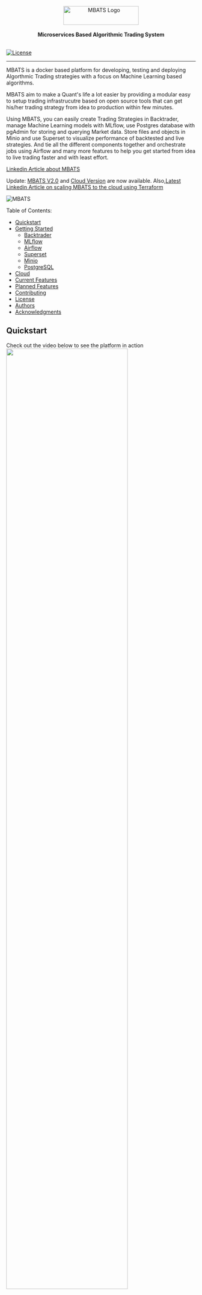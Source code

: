 <p align="center">
    <a target="_blank"><img width="200" height="50" src="public/images/logo_0.PNG" alt="MBATS Logo"></a>
    <br />
    <br />
    <b>Microservices Based Algorithmic Trading System</b>
    <br />
    <br />
</p>

[![License](https://img.shields.io/badge/License-BSD%203--Clause-blue.svg)](https://opensource.org/licenses/BSD-3-Clause)

---

MBATS is a docker based platform for developing, testing and deploying Algorthmic Trading strategies with a focus on Machine Learning based algorithms.

MBATS aim to make a Quant's life a lot easier by providing a modular easy to setup trading infrastrucutre based on open source tools that can get his/her trading strategy from idea to production within few minutes.

Using MBATS, you can easily create Trading Strategies in Backtrader, manage Machine Learning models with MLflow, use Postgres database with pgAdmin for storing and querying Market data. Store files and objects in Minio and use Superset to visualize performance of backtested and live strategies. And tie all the different components together and orchestrate jobs using Airflow and many more features to help you get started from idea to live trading faster and with least effort.

[Linkedin Article about MBATS](https://www.linkedin.com/pulse/microservices-based-algorithmic-trading-system-saeed-rahman/?trackingId=dsWm4zZBRIe3%2FznJMBaBHQ%3D%3D)

Update: [MBATS V2.0](https://github.com/saeed349/Microservices-Based-Algorithmic-Trading-System-V-2.0) and [Cloud Version](https://github.com/saeed349/Quant-Trading-Cloud-Infrastructure) are now available.
Also,[Latest Linkedin Article on scaling MBATS to the cloud using Terraform](https://www.linkedin.com/post/edit/6619730514188267520/) <br>



![MBATS](public/images/components.png)

Table of Contents:

- [Quickstart](#Quickstart)
- [Getting Started](#getting-started)
  - [Backtrader](#Backtrader)
  - [MLflow](#MLflow)
  - [Airflow](#Apache-Airflow)
  - [Superset](#Apache-Superset)
  - [Minio](#Minio)
  - [PostgreSQL](#Postgres)
- [Cloud](#Cloud)
- [Current Features](#Current-Features)
- [Planned Features](#Planned-Features)
- [Contributing](#Contributing)
- [License](#License)
- [Authors](#Authors)
- [Acknowledgments](#Acknowledgments)
      
## Quickstart
Check out the video below to see the platform in action  
[<img src="https://img.youtube.com/vi/hLSGgW4-WC8/hqdefault.jpg" width="80%">](https://youtu.be/hLSGgW4-WC8)


MBATS is based on Docker containers. Running your Infrastructure is as easy as running one command from your terminal. You can either run MBATS on your local machine or on the cloud using docker-compose. The easiest way to setup MBATS is by running the docker-compose file. Before running the installation command make sure you have [Docker](https://www.docker.com/products/docker-desktop) installed on your machine. 


1. Downlod/Clone the Github Repository (Make sure your Docker Machine has access to the location):  
  ```git clone https://github.com/saeed349/Microservices-Based-Algorithmic-Trading-System.git```
2. Update the 'WD' variable in .env file to the location of the Cloned directory.
3. Run docker compose:  
 ```docker-compose up -d --build```  
First run would take some time as all the Docker base images need to be downloaded.  
Once its is running, you can access the following components from the webaddress
    * Jupyter Notebook:http://localhost:8888
    * Airflow: http://localhost:8080
    * MLflow: http://localhost:5500
    * PgAdmin: http://localhost:1234
    * Superset: http://localhost:8088
    * Minio: http://localhost:9000

4. Run the script to setup up the database schema   
```.\starter_script.bat```
5. All the infrastructure and business logic is in *Storage* folder and the necessary components are shared across containers.  
    - [Trading Strategies](./Storage/q_pack/q_strategies)
    - [Analyzers](./Storage/q_pack/q_analyzers)
    - [Datafeed Connectors](./Storage/q_pack/q_datafeeds)
    - [Airflow DAGS](./Storage/airflow/dags)
    - [Supporting files for Airflow](./Storage/minio/storage/airflow-files)
    - [Minio Storage](./Storage/minio)
    - [DB Schema builder code](./Storage/q_pack/db_pack)
    - [Machine Learning input files](./Storage/minio/storage/model-support-files)(./Storage/minio/storage/model-support-files)
    - [MLflow artifacts](./Storage/minio/storage/mlflow-models)
    
6. You can choose what Securities to download by listing it in [*interested_tickers.xlsx*](./Storage/minio/storage/airflow-files/)
The *daily* tab for listing the Securities for which EOD data is to be downloaded and *minute* tab for downloading at 1 minute interval. 
7. Turn on the [*fx_data_download*](./Storage/airflow/dags/dag_fx_data_download.py)  DAG in Airflow(http://localhost:8080) and this will download the Daily and Minute data for Securities you have set in the *interested_tickers.xlsx*
8. Go to Jupyter Notebook (http://localhost:8888) and use the Notebook [*Example.ipynb*](./Storage/notebooks/Example.ipynb) to run through the example strategy implementation where you can 
    - Run Backtrader trading strategies (Backtest or Live)
    - Preprocess the logs (Market Data and Indicator for each run) for preparing for Machine Learning model. 
    - Run Machine Learning models on the preprocessed data and track it to MLflow.
    - Serve the Machine Learning Artifcat(model) via MLflow
    - Bonus features of MLflow (Packaging and Serving via Rest API)
9. To check the Backtest or Live trading results go to Superset:http://localhost:8088
10. You can schedule Live trading strategies by using the [strategy.csv](./Storage/minio/storage/airflow-files) and the dynamic DAG [dag_strategy_dynamic](./Storage/airflow/dags/dag_strategy_dynamic.py) 



## Architecture

![MBATS Architecture](public/images/architecture.png)

MBATS is a collection of 9 docker containers acting synchronously to create an environment to develop and productionise trading strategies with ease. The main parts of MBATS are as follows.

### [Backtrader](https://www.backtrader.com/)
Backtrader is a python based opensource event-driven trading strategy backtester with support for live trading. The reason why I choose Backtrader over other opensource backtesters like  [Zipline](https://github.com/quantopian/zipline) and [QuantConnect](https://github.com/QuantConnect/Lean) is because of the good documentation and its community support.
Here's a list of submodules I have written for this project that are derived from Backtrader package. 
* [**Run**](./Storage/q_pack/q_run/run_BT.py) - Script that combines the strategy, analyzers and the datafeeds. 
* [**Strategy**](./Storage/q_pack/q_strategies/simple_strategy_2.py) - A simple Daily trading strategy that initiates bracket orders based on RSI and Stochastic Indicator.
* [**Logger Analyzer**](./Storage/q_pack/q_analyzers/bt_logger_analyzer.py) - Logs the price data and the indicator which is then used for training the Machine Learning model
* [**Strategy Performance Analyzer**](./Storage/q_pack/q_analyzers/bt_strat_perform_analyzer.py) - Measures  the performance of the strategy and save it in the database which is later consumed in BI tool (Superset).
* [**Round trip trade Performance Analyzer**](./Storage/q_pack/q_analyzers/bt_pos_perform_analyzer.py) - Measures difference performance metrics of round trip trades and save it in the database which is later consumed in BI tool (Superset).
* [**Transaction Analyzer**](./Storage/q_pack/q_analyzers/bt_pos_perform_analyzer.py) - Records the executed orders into the database. 
* [**Stategy ID Analyzer**](h./Storage/q_pack/q_analyzers/bt_pos_perform_analyzer.py) - Keep a record of the metadata of the backtest or live strategy ran.
* [**Oanda Broker Store**](https://github.com/ftomassetti/backtrader-oandav20) - Oanda Broker Integration for Backtrader live trading
* [**Postgress Data Feed**](./Storage/q_pack/q_datafeeds/bt_datafeed_postgres.py)

<p align="center"><img src="public/images/backtrader.png" width="700" height="500"/></p>


### [MLflow](https://MLflow.org/)

Anyone who has worked in the Datascience field would have heard about [Spark](https://spark.apache.org/), well the founders of Spark have brought a similar disruptive tool to revolutionize the Machine Learning landscape and that is MLflow. MLflow is an open source platform to manage the ML lifecycle, including experimentation, reproducibility and deployment. It currently offers four components:
* MLflow Tracking
* MLflow Projects
* MLflow Models
* MLflow Registry

There are a few other organizations that try to address this problem but what seperates MLflow from the likes of [Google-TFX](https://www.tensorflow.org/tfx), [Facebook-FBLearner Flow](https://engineering.fb.com/core-data/introducing-fblearner-flow-facebook-s-ai-backbone/) and [Uber-Michelangelo](https://eng.uber.com/michelangelo/) is that MLflow try to address the concerns of the crowd rather than a single organization and therefore they are universal and community driven to an extend that [AWS](https://aws.amazon.com/blogs/machine-learning/build-end-to-end-machine-learning-workflows-with-amazon-sagemaker-and-apache-airflow/) and [Azure](https://docs.microsoft.com/en-us/azure/machine-learning/how-to-use-MLflow) has provided integration for MLflow. 

In this project all the ML model can be tracked by the MLflow Tracker and the model artifacts are stored in Minio, the main reason for doing so is that later on I can swap Minio for a Cloud object store like S3. The ML models are then served using MLflow pyfunc. We also have the option to serve the model as Rest API using MLflow (code in sample jupyter notebook)
    
## [Apache Airflow](https://airflow.apache.org/)
Apache Airflow is an open-source workflow management platform, basically Chron on steroids and it has wide array of integration with popular platforms and data stores. 
In this this project we use airflow for scheduling two tasks mainly. One [DAG](./Storage/airflow/dags/dag_fx_data_download.py) for downloading daily and minute data into the Database controlled by an excel file and another [Dynamic DAG](./Storage/airflow/dags/dag_strategy_dynamic.py) for schedulling live strategies controlled by a csv file. 

## [Apache Superset](https://superset.apache.org/)
From the creators of Apache Airflow, Apache Superset is a Data Visualization tool initially designed by Airbnb and later open sourced for the community.
Superset is an interactive Data Exploration tool that will let you slice, dice and visualize data. Why pay for Tableau and PowerBi when you can use something that is opensource. We use Superset to visualize Backtesting and Live trading performance.  

Username:guest  
Password:guest 

The dashboards and user details are stored in Storage/superset/superset.db   
If you want to reset the credentials and create reset, just delete this sqlite [superset.db](./Storage/superset/) and create a new one with  
```touch superset.db```  
Then once the container is up and running execute  
```docker exec -it superset superset-init```

![Superset Dashboard](public/images/superset2.PNG)
## [Minio](https://min.io/)
MinIO is pioneering high performance object storage. With READ/WRITE speeds of 55 GB/s and 35 GB/s on standard hardware, object storage can operate as the primary storage tier for a diverse set of workloads. Amazon’s S3 API is the defacto standard in the object storage world and represents the most modern storage API in the market. MinIO adopted S3 compatibiity early on and was the first to extend it to support S3 Select. Because of this S3 Compatibility by using Minio we have an upper hand of moving this object store towards cloud (AWS S3, Google Cloud Storage, Azure Storage) with minimal change to the codebase.

## [PostgreSQL](https://www.postgresql.org/)
We have 2 Databases in our PosgresSQL server, 1 is the Security Master database that stores the Daily and Minute data for Forex Symbols in 2 seperate tables. 
Another Database is used for storing the position information and the performance metrics. 
The Databases can be managed through PgAdmin  
Username:guest  
Pass:guest

## Cloud
MEvery technology used in this project has a analogues managed service offered in the cloud. And the best part of scaling a microservices based architecture is that you can approach it in many ways to fits your need. Whether you want to move one functionality to the cloud or if you want to offload the workload of a component to the Cloud but keep all the critical parts on premise, the migration is quite easy when compared to a monolithic architecture. Moreover if the Cloud service is using the same technology then the migration is effortless. A simple example for this is GCP Cloud Composer which is built on top of Apache Airflow and Kubernetes which means that all the tasks/DAG's that we are using in this project can be used in Cloud Composer as well. In general I have found GCP has a better strategy and technology in place for building a hybrid Cloud infrastructure and for that reason here's an architecture if this project has to be transferred entirely into the GCP platform.
![MBATS Cloud Architecture](public/images/architecture-cloud.png)

## Current-Features
* Infrastructure as Code – less than 5 minutes from scratch to a fully functional trading infrastructure.
* Backtesting and Live trading Forex using Oanda Broker API (Can be easily be modified to accommodate IB for Equity).
* Machine Learning model development and deployment using MLflow.
* Multiple symbol strategy support.
* Multiple strategy support.
* Superset BI Dashboard for real-time monitoring of Live trading and backtesting performance results.
* Easily extensible to support any kind of structured data.
* Full code base in Python except for docker-compose setup.


## Planned-Features

* Support for Equity Database (Backtrader supports [Interactive Brokers out of the box](https://www.backtrader.com/docu/live/ib/ib/))
* Celery/Kubernetes cluster support for Airflow
* More performance and trade analytics dashboards on Superset 
* Dynamic DAG for model retraining.
* More Backtrader Examples involving -
    - Custom Indicators.
    - Alternative Data (Unstructured Data Pipeline)
    - [Reinforcement Learning](https://github.com/saeed349/Deep-Reinforcement-Learning-in-Trading).
* Use [MLflow Model Registry](https://www.MLflow.org/docs/latest/model-registry.html).
* Integrate [Alpaca API Store](https://alpaca.markets/)
* Automatic Model Selection for Strategies based on ML performance metrics.

## Built With
This project has been devloped and tested on 2 Docker environments
* [WSL](https://docs.microsoft.com/en-us/windows/wsl/about)
* [Docker Toolbox](https://docs.docker.com/toolbox/toolbox_install_windows/). 
* IDE - Visual Studio Code: Main reason being the [Container Debugger Feature](https://code.visualstudio.com/docs/remote/containers#_debugging-in-a-container) 


## Contributing

All code contributions must go through a pull request and approved by a core developer before being merged. This is to ensure proper review of all the code.

## License

This repository is available under the [BSD 3-Clause License](./LICENSE).

## Authors

* **Saeed Rahman** - [LinkedIn](https://www.linkedin.com/in/saeed-349/)


## Acknowledgments

* [Backtrader community](https://community.backtrader.com/)
* [Backtest-rookies](https://backtest-rookies.com/category/backtrader/)  
* [Backtrader Oanda V20 Store](https://github.com/ftomassetti/backtrader-oandav20)
* [Beyond Jupyter notebook - Udemy course](https://www.udemy.com/course/beyond-jupyter-notebooks/)
* [Quantstart](https://www.quantstart.com/)
